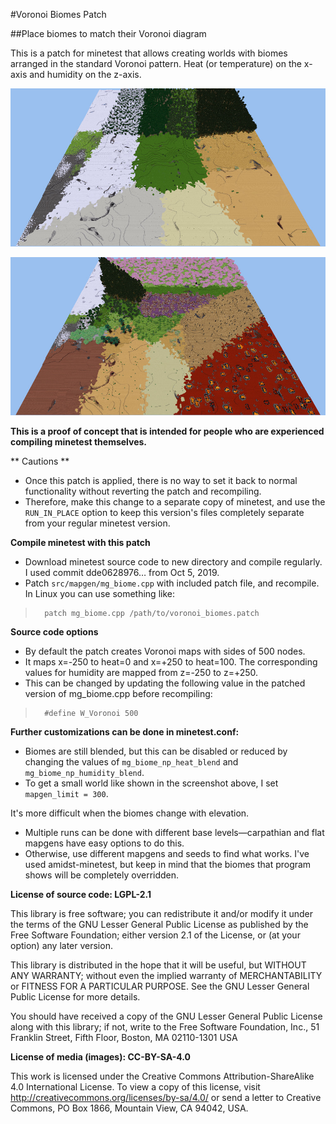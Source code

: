 #Voronoi Biomes Patch


##Place biomes to match their Voronoi diagram

This is a patch for minetest that allows creating worlds with biomes
arranged in the standard Voronoi pattern. Heat (or temperature) on the x-axis and humidity
on the z-axis.

![Screenshot 1](default_biomes.jpeg "Default Voronoi world")

![Screenshot 2](ethereal_biomes.jpeg "Ethereal Voronoi world")

**This is a proof of concept that is intended for people who are experienced compiling minetest themselves.**


** Cautions **

- Once this patch is applied, there is no way to set it back to normal functionality without reverting the patch and recompiling.
- Therefore, make this change to a separate copy of minetest, and use the `RUN_IN_PLACE` option to keep this version's files completely separate from your regular minetest version.


**Compile minetest with this patch**

- Download minetest source code to new directory and compile regularly. I used commit dde0628976… from Oct 5, 2019.
- Patch `src/mapgen/mg_biome.cpp` with included patch file, and recompile.  In Linux you can use something like:
>       patch mg_biome.cpp /path/to/voronoi_biomes.patch


**Source code options**

- By default the patch creates Voronoi maps with sides of 500 nodes.
- It maps x=-250 to heat=0 and x=+250 to heat=100. The corresponding values for humidity are mapped from z=-250 to z=+250.
- This can be changed by updating the following value in the patched version of mg_biome.cpp before recompiling:
>       #define W_Voronoi 500


**Further customizations can be done in minetest.conf:**

- Biomes are still blended, but this can be disabled or reduced by changing the values of `mg_biome_np_heat_blend` and `mg_biome_np_humidity_blend`.
- To get a small world like shown in the screenshot above, I set `mapgen_limit = 300`.

It's more difficult when the biomes change with elevation.

- Multiple runs can be done with different base levels—carpathian and flat mapgens have easy options to do this.
- Otherwise, use different mapgens and seeds to find what works. I've used amidst-minetest, but keep in mind that the biomes that program shows will be completely overridden.


**License of source code:  LGPL-2.1**

This library is free software; you can redistribute it and/or modify it under the terms of the GNU Lesser General Public License as published by the Free Software Foundation; either version 2.1 of the License, or (at your option) any later version.

This library is distributed in the hope that it will be useful, but WITHOUT ANY WARRANTY; without even the implied warranty of MERCHANTABILITY or FITNESS FOR A PARTICULAR PURPOSE. See the GNU Lesser General Public License for more details.

You should have received a copy of the GNU Lesser General Public License along with this library; if not, write to the Free Software Foundation, Inc., 51 Franklin Street, Fifth Floor, Boston, MA 02110-1301 USA


**License of media (images):  CC-BY-SA-4.0**

This work is licensed under the Creative Commons Attribution-ShareAlike 4.0 International License. To view a copy of this license, visit http://creativecommons.org/licenses/by-sa/4.0/ or send a letter to Creative Commons, PO Box 1866, Mountain View, CA 94042, USA.
